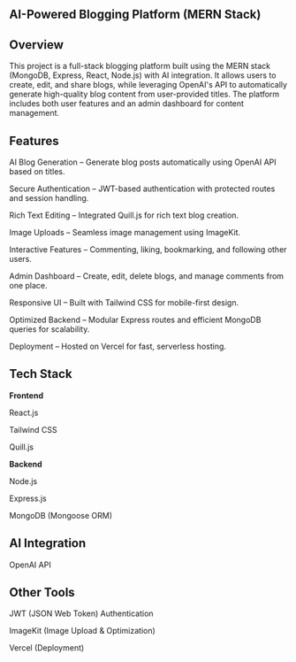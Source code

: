 ## **AI-Powered Blogging Platform (MERN Stack)**


## **Overview**

This project is a full-stack blogging platform built using the MERN stack (MongoDB, Express, React, Node.js) with AI integration.
It allows users to create, edit, and share blogs, while leveraging OpenAI's API to automatically generate high-quality blog content from user-provided titles.
The platform includes both user features and an admin dashboard for content management.

## **Features**
AI Blog Generation – Generate blog posts automatically using OpenAI API based on titles.

Secure Authentication – JWT-based authentication with protected routes and session handling.

Rich Text Editing – Integrated Quill.js for rich text blog creation.

Image Uploads – Seamless image management using ImageKit.

Interactive Features – Commenting, liking, bookmarking, and following other users.

Admin Dashboard – Create, edit, delete blogs, and manage comments from one place.

Responsive UI – Built with Tailwind CSS for mobile-first design.

Optimized Backend – Modular Express routes and efficient MongoDB queries for scalability.

Deployment – Hosted on Vercel for fast, serverless hosting.

## **Tech Stack**

**Frontend**

React.js

Tailwind CSS

Quill.js

**Backend**

Node.js

Express.js

MongoDB (Mongoose ORM)

## **AI Integration**

OpenAI API

## **Other Tools**

JWT (JSON Web Token) Authentication

ImageKit (Image Upload & Optimization)

Vercel (Deployment)



